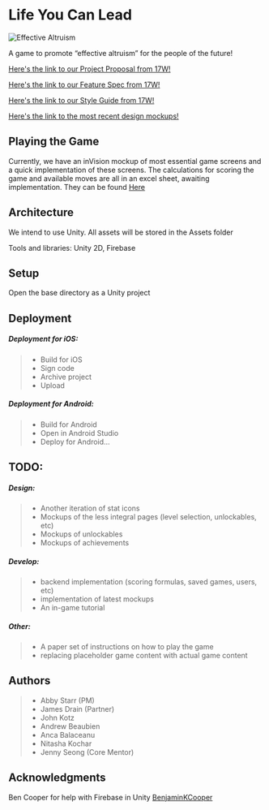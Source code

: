 # Life You Can Lead 

![Effective Altruism](https://sites.duke.edu/dubs/files/2014/01/Effective-Altruism.jpg)

A game to promote “effective altruism” for the people of the future! 

 [Here's the link to our Project Proposal from 17W!](https://docs.google.com/a/dali.dartmouth.edu/document/d/1iVOQI_ORafTiNbNjW6wRDVpIu1cUvlTuY_9G5l05uvs/edit?usp=sharing)

 [Here's the link to our Feature Spec from 17W!](https://docs.google.com/a/dali.dartmouth.edu/document/d/1bfsTi-E1Qv9BUESK94TTF6qyRKa1aZGVSfS-vOVhWuA/edit?usp=sharing)
 
  [Here's the link to our Style Guide from 17W!](https://docs.google.com/a/dali.dartmouth.edu/document/d/1D05y-TjzKqVgB9xAuv-aQDsxxMs_u9v0KbN7gFCAhz0/edit?usp=sharing)
  
  [Here's the link to the most recent design mockups!](https://drive.google.com/a/dali.dartmouth.edu/file/d/0B7cJWdLuAzKRekV4cWZaRHM0N3M/view?usp=sharing)
 
## Playing the Game
Currently, we have an inVision mockup of most essential game screens and a quick implementation of these screens. The calculations for scoring the game and available moves are all in an excel sheet, awaiting implementation. They can be found   [Here](https://docs.google.com/a/dali.dartmouth.edu/spreadsheets/d/1wtk2EAtEfLXUmhWB8FaaP5jYiC496GdiOfV2iDdhd_o/edit?usp=sharing)

## Architecture

We intend to use Unity. All assets will be stored in the Assets folder

Tools and libraries: Unity 2D, Firebase

## Setup

Open the base directory as a Unity project

## Deployment

##### Deployment for iOS:
> - Build for iOS
> - Sign code
> - Archive project
> - Upload

##### Deployment for Android:
> - Build for Android
> - Open in Android Studio
> - Deploy for Android…

## TODO:

##### Design:
> - Another iteration of stat icons
> - Mockups of the less integral pages (level selection, unlockables, etc)
> - Mockups of unlockables
> - Mockups of achievements

##### Develop:
> - backend implementation (scoring formulas, saved games, users, etc)
> - implementation of latest mockups
> - An in-game tutorial

##### Other:
> - A paper set of instructions on how to play the game
> - replacing placeholder game content with actual game content

## Authors

> - Abby Starr (PM)
> - James Drain (Partner)
> - John Kotz
> - Andrew Beaubien
> - Anca Balaceanu
> - Nitasha Kochar
> - Jenny Seong (Core Mentor)

## Acknowledgments

Ben Cooper for help with Firebase in Unity [BenjaminKCooper](https://github.com/BenjaminKCooper)
